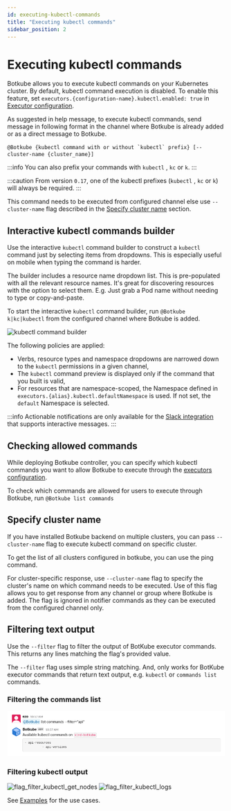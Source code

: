 ```yaml
---
id: executing-kubectl-commands
title: "Executing kubectl commands"
sidebar_position: 2
---
```


# Executing kubectl commands

Botkube allows you to execute kubectl commands on your Kubernetes cluster. By default, kubectl command execution is disabled. To enable this feature, set `executors.{configuration-name}.kubectl.enabled: true` in [Executor configuration](../configuration/executor).

As suggested in help message, to execute kubectl commands, send message in following format in the channel where Botkube is already added or as a direct message to Botkube.

```
@Botkube {kubectl command with or without `kubectl` prefix} [--cluster-name {cluster_name}]
```

:::info
You can also prefix your commands with `kubectl` , `kc` or `k`.
:::

:::caution
From version `0.17`, one of the kubectl prefixes (`kubectl` , `kc` or `k`) will always be required.
:::

This command needs to be executed from configured channel else use `--cluster-name` flag described in the [Specify cluster name](#specify-cluster-name) section.

## Interactive kubectl commands builder

Use the interactive `kubectl` command builder to construct a `kubectl` command just by selecting items from dropdowns. This is especially useful on mobile when typing the command is harder.

The builder includes a resource name dropdown list. This is pre-populated with all the relevant resource names. It's great for discovering resources with the option to select them. E.g. Just grab a Pod name without needing to type or copy-and-paste.

To start the interactive `kubectl` command builder, run `@Botkube k|kc|kubectl` from the configured channel where Botkube is added.

<!-- can this auto-play? actually show this is interactive -->

![kubectl command builder](assets/kc-cmd-builder.png)

The following policies are applied:

- Verbs, resource types and namespace dropdowns are narrowed down to the `kubectl` permissions in a given channel,
- The `kubectl` command preview is displayed only if the command that you built is valid,
- For resources that are namespace-scoped, the Namespace defined in `executors.{alias}.kubectl.defaultNamespace` is used. If not set, the `default` Namespace is selected.

:::info
Actionable notifications are only available for the [Slack integration](../installation/slack/index.md) that supports interactive messages.
:::

## Checking allowed commands

While deploying Botkube controller, you can specify which kubectl commands you want to allow Botkube to execute through the [executors configuration](../configuration/executor.md).

To check which commands are allowed for users to execute through Botkube, run `@Botkube list commands`

## Specify cluster name

If you have installed Botkube backend on multiple clusters, you can pass `--cluster-name` flag to execute kubectl command on specific cluster.

To get the list of all clusters configured in botkube, you can use the ping command.

For cluster-specific response, use `--cluster-name` flag to specify the cluster's name on which command needs to be executed.
Use of this flag allows you to get response from any channel or group where Botkube is added.
The flag is ignored in notifier commands as they can be executed from the configured channel only.

## Filtering text output

Use the `--filter` flag to filter the output of BotKube executor commands. This returns any lines matching the flag's provided value.

The `--filter` flag uses simple string matching. And, only works for BotKube executor commands that return text output, e.g. `kubectl` or `commands list` commands.

### Filtering the commands list

![flag_filter_commands_list](assets/flag_filter_commands_list.png)

### Filtering kubectl output

![flag_filter_kubectl_get_nodes](assets/flag_filter_kubectl_get_nodes.png)
![flag_filter_kubectl_logs](assets/flag_filter_kubectl_logs.png)

See [Examples](../examples/#h-examples) for the use cases.
